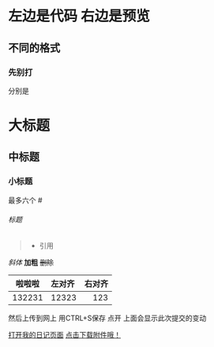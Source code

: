 # 左边是代码 右边是预览
## 不同的格式
### 先别打
分别是
# 大标题
## 中标题
### 小标题
最多六个 #
###### 标题

> * 引用

*斜体*
**加粗**
~~删除~~


|啦啦啦|左对齐|右对齐|
|-----|:--|--:|
|132231|12323|123|

然后上传到网上
用CTRL+S保存
点开
上面会显示此次提交的变动

[打开我的日记页面](https://mia-ophelia.github.io/second)
[点击下载附件哦！](https://mia-ophelia.github.io/second/toolbar-manager.jpg)
